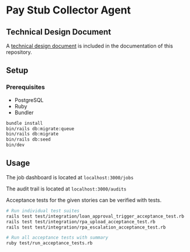 # Pay Stub Collector Agent

## Technical Design Document

A [technical design document](docs/design_document.md) is included in the documentation of this repository.

## Setup

### Prerequisites

- PostgreSQL
- Ruby
- Bundler

```sh
bundle install
bin/rails db:migrate:queue
bin/rails db:migrate
bin/rails db:seed
bin/dev
```

## Usage

The job dashboard is located at `localhost:3000/jobs`

The audit trail is located at `localhost:3000/audits`

Acceptance tests for the given stories can be verified with tests.

```sh
# Run individual test suites
rails test test/integration/loan_approval_trigger_acceptance_test.rb
rails test test/integration/rpa_upload_acceptance_test.rb  
rails test test/integration/rpa_escalation_acceptance_test.rb

# Run all acceptance tests with summary
ruby test/run_acceptance_tests.rb
```
